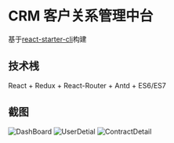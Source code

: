 # CRM 客户关系管理中台
基于[react-starter-cli](https://github.com/Jasonzj/react-starter-cli)构建

## 技术桟
React + Redux + React-Router + Antd + ES6/ES7

## 截图
![DashBoard](https://raw.githubusercontent.com/Jasonzj/crm/master/public/p1.png)
![UserDetial](https://raw.githubusercontent.com/Jasonzj/crm/master/public/p2.png)
![ContractDetail](https://raw.githubusercontent.com/Jasonzj/crm/master/public/p3.png)